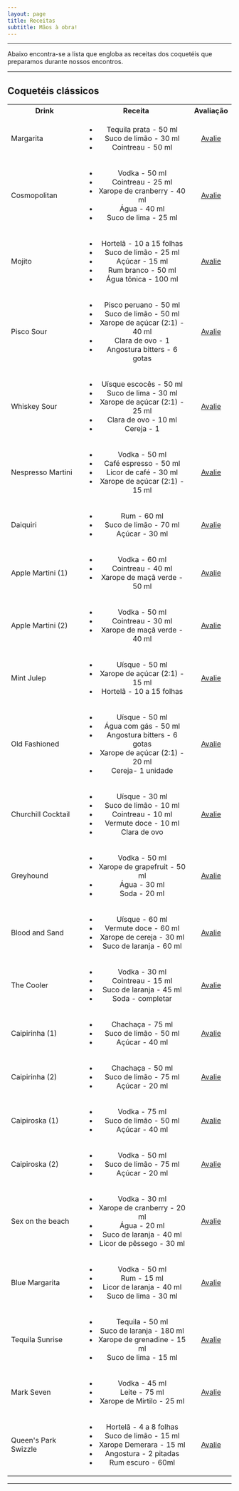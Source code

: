 ```yaml
---
layout: page
title: Receitas
subtitle: Mãos à obra!
---
```


-----------

Abaixo encontra-se a lista que engloba as receitas dos coquetéis que preparamos durante nossos encontros. 

-----------

<!---
Código para adicionar um novo item:

    <tr>
      <td>Daiquiri</td>
      <td align="center">
        <ul>
          <li>Rum - 60 ml</li>
          <li>Suco de limão - 70 ml</li>
          <li>Açúcar - 25 ml</li>
        </ul>
      </td>
      <td align="center"><a href="https://docs.google.com/forms/d/e/1FAIpQLSf0Zpqf_ju8nsY7eQGhrhU1DRSHFno_FmrkDktuzzYX1RwEog/viewform?usp=sf_link">Avalie</a></td>
    </tr>
    
    Inserir após o </tr> do item anterior -->

## Coquetéis clássicos

<table>
  <tbody>
    <tr>
      <th align="center">Drink</th>
      <th align="center">Receita</th>
      <th align="center">Avaliação</th>
    </tr>
    <tr>
      <td>Margarita</td>
      <td align="center">
        <ul>
          <li>Tequila prata - 50 ml</li>
          <li>Suco de limão - 30 ml</li>
          <li>Cointreau - 50 ml</li>
        </ul>
      </td>
      <td align="center"><a href="https://docs.google.com/forms/d/e/1FAIpQLSd20atMKlipNmag1UZviOVXtgKs-eGzN-aH9h0btO6M8GYlOQ/viewform?usp=sf_link">Avalie</a> </td>
    </tr>
    <tr>
      <td>Cosmopolitan</td>
      <td align="center">
        <ul>
          <li>Vodka - 50 ml</li>
          <li>Cointreau - 25 ml</li>
          <li>Xarope de cranberry - 40 ml</li>
          <li>Água - 40 ml</li>
          <li>Suco de lima - 25 ml</li>
        </ul>
      </td>
      <td align="center"><a href="https://docs.google.com/forms/d/e/1FAIpQLSfMe8AKqtBw3KIAcwutjzkJ0NcAFiOuQ2t_hIs0nnoHrVAdqQ/viewform?usp=sf_link">Avalie</a> </td>
    </tr>
    <tr>
      <td>Mojito</td>
      <td align="center">      
        <ul>
          <li>Hortelã - 10 a 15 folhas</li>
          <li>Suco de limão - 25 ml</li>
          <li>Açúcar - 15 ml</li>
          <li>Rum branco - 50 ml</li>
          <li>Água tônica - 100 ml</li>
        </ul>
      </td>
      <td align="center"><a href="https://docs.google.com/forms/d/e/1FAIpQLSeE-ZO4-3eMFmgdfdxpL0Rg1SGfVkLsKtKiXVRzaKHZcHvmRA/viewform?usp=sf_link">Avalie</a> </td>
    </tr>
    <tr>
      <td>Pisco Sour</td>
      <td align="center">
        <ul>
          <li>Pisco peruano - 50 ml</li>
          <li>Suco de limão - 50 ml</li>
          <li>Xarope de açúcar (2:1) - 40 ml</li>
          <li>Clara de ovo - 1</li>
          <li>Angostura bitters - 6 gotas</li>
        </ul>
      </td>
      <td align="center"><a href="https://docs.google.com/forms/d/e/1FAIpQLSfBAvBoyXP38MaKK9Vd1RgZPEzg1ep1AS1sPucoLbWkL35FlA/viewform?usp=sf_link">Avalie</a></td>
    </tr>
    <tr>
      <td>Whiskey Sour</td>
      <td align="center">
        <ul>
          <li>Uísque escocês - 50 ml</li>
          <li>Suco de lima - 30 ml</li>
          <li>Xarope de açúcar (2:1) - 25 ml</li>
          <li>Clara de ovo - 10 ml</li>
          <li>Cereja - 1</li>
        </ul>
      </td>
      <td align="center"><a href="https://docs.google.com/forms/d/e/1FAIpQLSdQ-CeHTc1uRhivBnraeZO7OK_AlZ4yUHuWfa2dDYA7eveV-g/viewform?usp=sf_link">Avalie</a></td>
    </tr>
    <tr>
      <td>Nespresso Martini</td>
      <td align="center">
        <ul>
          <li>Vodka - 50 ml</li>
          <li>Café espresso - 50 ml</li>
          <li>Licor de café - 30 ml</li>
          <li>Xarope de açúcar (2:1) - 15 ml</li>
        </ul>
      </td>
      <td align="center"><a href="https://docs.google.com/forms/d/e/1FAIpQLSf4eduLXfMMf3b5Hn21h192X7etU27C6B_wrB2NIicyeTxSpA/viewform?usp=sf_link">Avalie</a></td>
    </tr>
    <tr>
      <td>Daiquiri</td>
      <td align="center">
        <ul>
          <li>Rum - 60 ml</li>
          <li>Suco de limão - 70 ml</li>
          <li>Açúcar - 30 ml</li>
        </ul>
      </td>
      <td align="center"><a href="https://docs.google.com/forms/d/e/1FAIpQLSf0Zpqf_ju8nsY7eQGhrhU1DRSHFno_FmrkDktuzzYX1RwEog/viewform?usp=sf_link">Avalie</a></td>
    </tr>
    <tr>
      <td>Apple Martini (1)</td>
      <td align="center">
        <ul>
          <li>Vodka - 60 ml</li>
          <li>Cointreau - 40 ml</li>
          <li>Xarope de maçã verde - 50 ml</li>
        </ul>
      </td>
      <td align="center"><a href="https://docs.google.com/forms/d/e/1FAIpQLSfQVes7sBAGOcXVcXReBqpkHdmAjIb6lPqQfdkiL_-UnNtnhw/viewform?usp=sf_link">Avalie</a></td>
    </tr>
    <tr>
      <td>Apple Martini (2)</td>
      <td align="center">
        <ul>
          <li>Vodka - 50 ml</li>
          <li>Cointreau - 30 ml</li>
          <li>Xarope de maçã verde - 40 ml</li>
        </ul>
      </td>
      <td align="center"><a href="https://docs.google.com/forms/d/e/1FAIpQLSfQVes7sBAGOcXVcXReBqpkHdmAjIb6lPqQfdkiL_-UnNtnhw/viewform?usp=sf_link">Avalie</a></td>
    </tr>
    <tr>
      <td>Mint Julep</td>
      <td align="center">
        <ul>
          <li>Uísque - 50 ml</li>
          <li>Xarope de açúcar (2:1) - 15 ml</li>
          <li>Hortelã - 10 a 15 folhas</li>
        </ul>
      </td>
      <td align="center"><a href="https://docs.google.com/forms/d/e/1FAIpQLSfRTu5Y2pbjsEgBqCTfPXLGfAevN62mcOgrUEpJkSuk1_hL6A/viewform?usp=sf_link">Avalie</a></td>
    </tr>
    <tr>
      <td>Old Fashioned</td>
      <td align="center">
        <ul>
          <li>Uísque - 50 ml</li>
          <li>Água com gás - 50 ml</li>
          <li>Angostura bitters - 6 gotas</li>
          <li>Xarope de açúcar (2:1) - 20 ml</li>
          <li>Cereja- 1 unidade</li>
        </ul>
      </td>
      <td align="center"><a href="https://docs.google.com/forms/d/e/1FAIpQLSd1yJybeMZGOQ-vKAb4jdJtH6c2JifNQsrpdd4ttLDVB94Zwg/viewform?usp=sf_link">Avalie</a></td>
    </tr>
    <tr>
      <td>Churchill Cocktail</td>
      <td align="center">
        <ul>
          <li>Uísque - 30 ml</li>
          <li>Suco de limão - 10 ml</li>
          <li>Cointreau - 10 ml</li>
          <li>Vermute doce - 10 ml</li>
          <li>Clara de ovo</li>
        </ul>
      </td>
      <td align="center"><a href="https://docs.google.com/forms/d/e/1FAIpQLScEy4PEmkeIDRsnTh_II59gceAdr7UhurFVxhX6_mQIsrAadw/viewform?usp=sf_link">Avalie</a></td>
    </tr>
      <tr>
      <td>Greyhound</td>
      <td align="center">
        <ul>
          <li>Vodka - 50 ml</li>
          <li>Xarope de grapefruit - 50 ml</li>
          <li>Água - 30 ml</li>
          <li>Soda - 20 ml</li>
        </ul>
      </td>
      <td align="center"><a href="https://docs.google.com/forms/d/e/1FAIpQLSfUwN0L5ex3K-msFv2LFB7TP7SQm4wUBaBz_k1qW4ssaokMXA/viewform?usp=sf_link">Avalie</a> </td>
    </tr>
    <tr>
      <td>Blood and Sand</td>
      <td align="center">
        <ul>
          <li>Uísque - 60 ml</li>
          <li>Vermute doce - 60 ml</li>
          <li>Xarope de cereja - 30 ml</li>
          <li>Suco de laranja - 60 ml</li>
        </ul>
      </td>
      <td align="center"><a href="https://docs.google.com/forms/d/e/1FAIpQLSdyw0wv75Ff7dXSRJpX8WlFlVrQ3r5bnFTZpieA14LHgIA1lg/viewform?usp=sf_link">Avalie</a> </td>
    </tr>
    <tr>
      <td>The Cooler</td>
      <td align="center">
        <ul>
          <li>Vodka - 30 ml</li>
          <li>Cointreau - 15 ml</li>
          <li>Suco de laranja - 45 ml</li>
          <li>Soda - completar </li>
        </ul>
        </td>
      <td align="center"><a href="https://docs.google.com/forms/d/e/1FAIpQLSfELwAZdVCZxJRHyvI1xlmYjOJp2HDI6RJrpmvEf6pHk5e2wA/viewform?usp=sf_link">Avalie</a> </td>
    </tr>
    <tr>
      <td>Caipirinha (1)</td>
      <td align="center">
        <ul>
          <li>Chachaça - 75 ml</li>
          <li>Suco de limão - 50 ml</li>
          <li>Açúcar - 40 ml</li>
        </ul>
      </td>
      <td align="center"><a href="https://docs.google.com/forms/d/e/1FAIpQLSf0Z-b_MxpaAR8hmPQXb9CnyebPhh7xG6Jx0yo-sNra1445Aw/viewform?usp=sf_link">Avalie</a> </td>
    </tr>
    <tr>
      <td>Caipirinha (2)</td>
      <td align="center">
        <ul>
          <li>Chachaça - 50 ml</li>
          <li>Suco de limão - 75 ml</li>
          <li>Açúcar - 20 ml</li>
        </ul>
      </td>
      <td align="center"><a href="https://docs.google.com/forms/d/e/1FAIpQLSfh1d6z6GDmDHwzKwXeonY1miLyfn7ScBZr2EjOCcNKftdCqQ/viewform?usp=sf_link">Avalie</a> </td>
    </tr>
    <tr>
      <td>Caipiroska (1)</td>
      <td align="center">
          <ul>
          <li>Vodka - 75 ml</li>
          <li>Suco de limão - 50 ml</li>
          <li>Açúcar - 40 ml</li>
        </ul>
        </td>
      <td align="center"><a href="https://docs.google.com/forms/d/e/1FAIpQLSd5xKFfOaHa9yku3WiWQbZLza56PD2eWtXqXezYtJaVhSH10w/viewform?usp=sf_link">Avalie</a> </td>
    </tr>
    <tr>
      <td>Caipiroska (2)</td>
      <td align="center">
        <ul>
          <li>Vodka - 50 ml</li>
          <li>Suco de limão - 75 ml</li>
          <li>Açúcar - 20 ml</li>
        </ul>
      </td>
      <td align="center"><a href="https://docs.google.com/forms/d/e/1FAIpQLSekxWqKmO7DfM1rV0mU8PlSS3_yydw1hddZHw7pbe-m5Q0ujw/viewform?usp=sf_link">Avalie</a></td>
    </tr>
    <tr>
      <td>Sex on the beach</td>
      <td align="center">
        <ul>
          <li>Vodka - 30 ml</li>
          <li>Xarope de cranberry - 20 ml</li>
          <li>Água - 20 ml</li>
          <li>Suco de laranja - 40 ml</li>
          <li>Licor de pêssego - 30 ml</li>
        </ul>
      </td>
      <td align="center"><a href="https://docs.google.com/forms/d/e/1FAIpQLScYOi1RU5nCNSMuhzuRs_xxbK9RPqftN8Eb6VZpctuD-lGQlA/viewform?usp=sf_link">Avalie</a></td>
    </tr>
    <tr>
      <td>Blue Margarita</td>
      <td align="center">
        <ul>
          <li>Vodka - 50 ml</li>
          <li>Rum - 15 ml</li>
          <li>Licor de laranja - 40 ml</li>
          <li>Suco de lima - 30 ml</li>
        </ul>
      </td>
      <td align="center"><a href="https://docs.google.com/forms/d/e/1FAIpQLSf0Zpqf_ju8nsY7eQGhrhU1DRSHFno_FmrkDktuzzYX1RwEog/viewform?usp=sf_link">Avalie</a></td>
    </tr>
    <tr>
      <td>Tequila Sunrise</td>
      <td align="center">
        <ul>
          <li>Tequila - 50 ml</li>
          <li>Suco de laranja - 180 ml</li>
          <li>Xarope de grenadine - 15 ml</li>
          <li>Suco de lima - 15 ml</li>
        </ul>
      </td>
      <td align="center"><a href="https://docs.google.com/forms/d/e/1FAIpQLSf0Zpqf_ju8nsY7eQGhrhU1DRSHFno_FmrkDktuzzYX1RwEog/viewform?usp=sf_link">Avalie</a></td>
    </tr>
    <tr>
      <td>Mark Seven</td>
      <td align="center">
        <ul>
          <li>Vodka - 45 ml</li>
          <li>Leite - 75 ml</li>
          <li>Xarope de Mirtilo - 25 ml</li>
        </ul>
      </td>
      <td align="center"><a href="https://docs.google.com/forms/d/e/1FAIpQLSfo19sybtmtiCFqg4Q_QXL6xgISz5ozOF_k-7t_Y8DXuhqD2g/viewform?usp=sf_link">Avalie</a></td>
    </tr>
    <tr>
     <td>Queen's Park Swizzle</td>
      <td align="center">
        <ul>
          <li>Hortelã - 4 a 8 folhas</li>
          <li>Suco de limão - 15 ml</li>
          <li>Xarope Demerara - 15 ml</li>
          <li>Angostura - 2 pitadas</li>
          <li>Rum escuro - 60ml</li>
        </ul>
      </td>
      <td align="center"><a href="">Avalie</a></td>
    </tr>
  </tbody>
</table>

-----------
